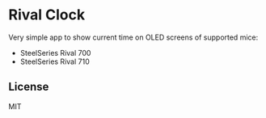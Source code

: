 # Rival Clock

Very simple app to show current time on OLED screens of supported mice:
* SteelSeries Rival 700
* SteelSeries Rival 710

## License

MIT
